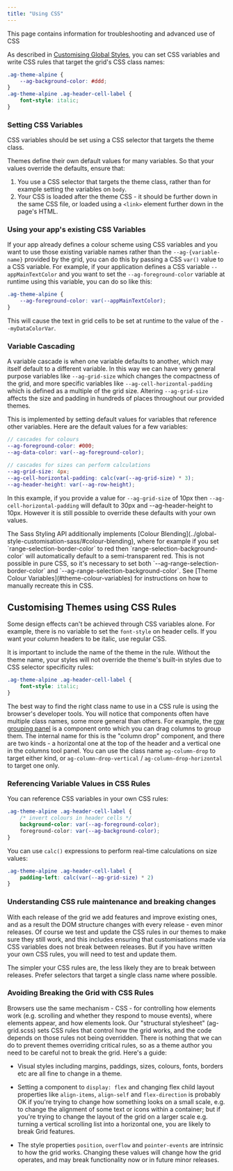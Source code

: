 ```yaml
---
title: "Using CSS"
---
```


This page contains information for troubleshooting and advanced use of CSS

As described in [Customising Global Styles](/global-style-customisation/), you can set CSS variables and write CSS rules that target the grid's CSS class names:

```css
.ag-theme-alpine {
    --ag-background-color: #ddd;
}
.ag-theme-alpine .ag-header-cell-label {
    font-style: italic;
}
```

### Setting CSS Variables

CSS variables should be set using a CSS selector that targets the theme class.

Themes define their own default values for many variables. So that your values override the defaults, ensure that:

1. You use a CSS selector that targets the theme class, rather than for example setting the variables on `body`.
2. Your CSS is loaded after the theme CSS - it should be further down in the same CSS file, or loaded using a `<link>` element further down in the page's HTML.

### Using your app's existing CSS Variables

If your app already defines a colour scheme using CSS variables and you want to use those existing variable names rather than the `--ag-{variable-name}`
provided by the grid, you can do this by passing a CSS `var()` value to a CSS variable. For example, if your application defines a CSS variable `--appMainTextColor` and you want to set the `--ag-foreground-color` variable at runtime using this variable, you can do so like this:


```css
.ag-theme-alpine {
    --ag-foreground-color: var(--appMainTextColor);
}
```

This will cause the text in grid cells to be set at runtime to the value of the `--myDataColorVar`.

### Variable Cascading

A variable cascade is when one variable defaults to another, which may itself default to a different variable. In this way we can have very general purpose variables like `--ag-grid-size` which changes the compactness of the grid, and more specific variables like `--ag-cell-horizontal-padding` which is defined as a multiple of the grid size. Altering `--ag-grid-size` affects the size and padding in hundreds of places throughout our provided themes.

This is implemented by setting default values for variables that reference other variables. Here are the default values for a few variables:

```scss
// cascades for colours
--ag-foreground-color: #000;
--ag-data-color: var(--ag-foreground-color);

// cascades for sizes can perform calculations
--ag-grid-size: 4px;
--ag-cell-horizontal-padding: calc(var(--ag-grid-size) * 3);
--ag-header-height: var(--ag-row-height);
```

In this example, if you provide a value for `--ag-grid-size` of 10px then `--ag-cell-horizontal-padding` will default to 30px and --ag-header-height to 10px. However it is still possible to override these defaults with your own values.

<note>
The Sass Styling API additionally implements [Colour Blending](../global-style-customisation-sass/#colour-blending), where for example if you set `range-selection-border-color` to red then `range-selection-background-color` will automatically default to a semi-transparent red. This is not possible in pure CSS, so it's necessary to set both `--ag-range-selection-border-color` and `--ag-range-selection-background-color`. See [Theme Colour Variables](#theme-colour-variables) for instructions on how to manually recreate this in CSS.
</note>

## Customising Themes using CSS Rules

Some design effects can't be achieved through CSS variables alone. For example, there is no variable to set the `font-style` on header cells. If you want your column headers to be italic, use regular CSS.

It is important to include the name of the theme in the rule. Without the theme name, your styles will not override the theme's built-in styles due to CSS selector specificity rules:

```css
.ag-theme-alpine .ag-header-cell-label {
    font-style: italic;
}
```

The best way to find the right class name to use in a CSS rule is using the browser's developer tools. You will notice that components often have multiple class names, some more general than others. For example, the [row grouping panel](/tool-panel-columns/#example) is a component onto which you can drag columns to group them. The internal name for this is the "column drop" component, and there are two kinds - a horizontal one at the top of the header and a vertical one in the columns tool panel. You can use the class name `ag-column-drop` to target either kind, or `ag-column-drop-vertical` / `ag-column-drop-horizontal` to target one only.

### Referencing Variable Values in CSS Rules

You can reference CSS variables in your own CSS rules:

```css
.ag-theme-alpine .ag-header-cell-label {
    /* invert colours in header cells */
    background-color: var(--ag-foreground-color);
    foreground-color: var(--ag-background-color);
}
```

You can use `calc()` expressions to perform real-time calculations on size values:

```css
.ag-theme-alpine .ag-header-cell-label {
    padding-left: calc(var(--ag-grid-size) * 2)
}
```

### Understanding CSS rule maintenance and breaking changes

With each release of the grid we add features and improve existing ones, and as a result the DOM structure changes with every release - even minor releases. Of course we test and update the CSS rules in our themes to make sure they still work, and this includes ensuring that customisations made via CSS variables does not break between releases. But if you have written your own CSS rules, you will need to test and update them.

The simpler your CSS rules are, the less likely they are to break between releases. Prefer selectors that target a single class name where possible.

### Avoiding Breaking the Grid with CSS Rules

Browsers use the same mechanism - CSS - for controlling how elements work (e.g. scrolling and whether they respond to mouse events), where elements appear, and how elements look. Our "structural stylesheet" (ag-grid.scss) sets CSS rules that control how the grid works, and the code depends on those rules not being overridden. There is nothing that we can do to prevent themes overriding critical rules, so as a theme author you need to be careful not to break the grid. Here's a guide:

- Visual styles including margins, paddings, sizes, colours, fonts, borders etc are all fine to change in a theme.

- Setting a component to `display: flex` and changing flex child layout properties like `align-items`, `align-self` and `flex-direction` is probably OK if you're trying to change how something looks on a small scale, e.g. to change the alignment of some text or icons within a container; but if you're trying to change the layout of the grid on a larger scale e.g. turning a vertical scrolling list into a horizontal one, you are likely to break Grid features.

- The style properties `position`, `overflow` and `pointer-events` are intrinsic to how the grid works. Changing these values will change how the grid operates, and may break functionality now or in future minor releases.